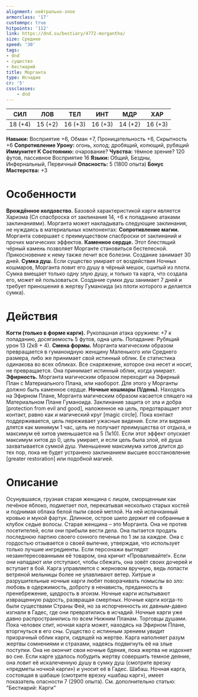 ```yaml
---
alignment: нейтрально-злое
armorclass: '17'
customnpc: true
hitpoints: '112'
link: https://dnd.su/bestiary/4772-morgantha/
size: Среднее
speed: '30'
tags:
- dnd
- существо
- бестиарий
title: Морганта
type: Исчадие
cr: '5'
cssclasses:
    - dnd
---
```



| СИЛ | ЛОВ | ТЕЛ | ИНТ | МДР | ХАР |
|---|---|---|---|---|---|
| 18 (+4) | 15 (+2) | 16 (+3) | 16 (+3) | 14 (+2) | 16 (+3) |
**Навыки:** Восприятие +6, Обман +7, Проницательность +6, Скрытность +6
**Сопротивление Урону:** огонь, холод; дробящий, колющий, рубящий
**Иммунитет К Состоянию:** очарование?
**Чувства:** тёмное зрение? 120 футов, пассивное Восприятие 16
**Языки:** Общий, Бездны, Инфернальный, Первичный
**Опасность:** 5 (1800 опыта)
**Бонус Мастерства:** +3


# Особенности
**Врождённое колдовство.** Базовой характеристикой карги является Харизма (Сл спасброска от заклинания 14, +6 к попаданию атаками заклинаниями). Морганта может накладывать следующие заклинания, не нуждаясь в материальных компонентах:
**Сопротивление магии.** Морганта совершает с преимуществом спасброски от заклинаний и прочих магических эффектов.
**Каменное сердце.** Этот блестящий чёрный камень позволяет Морганте становиться бестелесной. Прикосновение к нему также лечит все болезни. Создание занимает 30 дней.
**Сумка душ.** Если существо умирает от воздействия Ночных кошмаров, Морганта ловит его душу в чёрный мешок, сшитый из плоти. Сумка вмещает только одну злую душу, и только та карга, что создала его, может ей пользоваться. Создание сумки душ занимает 7 дней и требует приношения в жертву Гуманоида (из плоти которого и делается сумка).


# Действия
**Когти (только в форме карги).** Рукопашная атака оружием: +7 к попаданию, досягаемость 5 футов, одна цель. Попадание: Рубящий урон 13 (2к8 + 4).
**Смена формы.** Морганта магическим образом превращается в гуманоидную женщину Маленького или Среднего размера, либо же принимает свой истинный облик. Ее статистика одинакова во всех обликах. Все снаряжение, которое она несет и носит, не превращается. Она принимает истинный облик, когда умирает.
**Эфирность.** Морганта магическим образом переходит на Эфирный План с Материального Плана, или наоборот. Для этого у Морганты должно быть каменное сердце.
**Ночные кошмары (1/день).** Находясь на Эфирном Плане, Морганта магическим образом касается спящего на Материальном Плане Гуманоида. Заклинание защита от зла и добра [protection from evil and good], наложенное на цель, предотвращает этот контакт, равно как и магический круг [magic circle]. Пока контакт поддерживается, цель переживает ужасные видения. Если эти видения длятся как минимум 1 час, цель не получает преимущества от отдыха, и максимум её хитов уменьшается на 5 (1к10). Если этот эффект опускает максимум хитов до 0, цель умирает, и если цель была злой, её душа захватывается сумкой душ. Уменьшение максимума хитов длится до тех пор, пока не будет устранено заклинанием высшее восстановление [greater restoration] или подобной магией.


# Описание
Осунувшаяся, грузная старая женщина с лицом, сморщенным как печёное яблоко, подметает пол, перекатывая несколько старых костей и поднимая облака белой пыли своей метлой. На ней испачканный кровью и мукой фартук. Длинное, острое шило держит её собранные в клубок седые волосы. Старая женщина – это Морганта. Она не против посетителей, если они прибыли вести дела. Она пытается продать последнюю партию своего сонного печенья по 1 зм за каждое. Она с гордостью отзывается о своей выпечке, утверждая, что использует только лучшие ингредиенты. Если персонажи выглядят незаинтересованными её товаром, она кричит «Проваливайте!». Если они нападают или отступают, чтобы сбежать, она зовёт своих дочерей и вступает в бой. Карга управляется с жерновом вручную, ведь лопасти ветряной мельницы более не улавливают ветер. Хитрые и разрушительные ночные карги любят поворачивать помыслы во зло: любовь в одержимость, доброту в ненависть, преданность в пренебрежение, щедрость в эгоизм. Ночные карги испытывают извращенную радость, развращая смертных. Ночные карги когда-то были существами Страны Фей, но за испорченность их давным-давно изгнали в Гадес, где они превратились в исчадий. Ночные карги уже давно распространились по всем Нижним Планам. Торговцы душами. Пока человек спит, ночная карга может, находясь на Эфирном Плане, вторгнуться в его сны. Существо с истинным зрением увидит призрачный облик карги, сидящей на жертве. Карга наполняет разум жертвы сомнениями и страхами, надеясь подвигнуть её на злые поступки. Она не окончит свои ночные бдения, пока жертва не издохнет во сне. Если карге удалось побудить жертву совершить темное деяние, она ловит её искалеченную душу в сумку душ (смотрите врезку «предметы ночной карги») и уносит её в Гадес. Шабаш. Ночная карга, состоящая в шабаше (смотрите врезку «шабаш карг»), имеет показатель опасности 7 (2900 опыта). См. дополнительно статью: "Бестиарий: Карги"